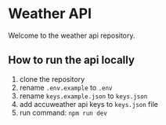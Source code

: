 # Weather API
Welcome to the weather api repository.

## How to run the api locally
1. clone the repository
2. rename `.env.example` to `.env`
3. rename `keys.example.json` to `keys.json`
4. add accuweather api keys to `keys.json` file
5. run command: `npm run dev`

